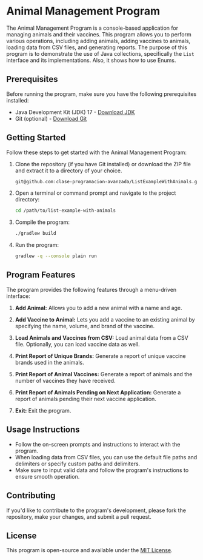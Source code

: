 # Animal Management Program

The Animal Management Program is a console-based application for managing animals and their vaccines. 
This program allows you to perform various operations, including adding animals, adding vaccines to animals, loading data from CSV files, and generating reports.
The purpose of this program is to demonstrate the use of Java collections, specifically the `List` interface and its implementations.
Also, it shows how to use Enums. 
## Prerequisites

Before running the program, make sure you have the following prerequisites installed:

- Java Development Kit (JDK) 17 - [Download JDK](https://adoptium.net/temurin/releases/)
- Git (optional) - [Download Git](https://git-scm.com/downloads)

## Getting Started

Follow these steps to get started with the Animal Management Program:

1. Clone the repository (if you have Git installed) or download the ZIP file and extract it to a directory of your choice.

   ```bash
   git@github.com:clase-programacion-avanzada/ListExampleWithAnimals.git
   ```
2. Open a terminal or command prompt and navigate to the project directory:

   ```bash
   cd /path/to/list-example-with-animals
   ```
3. Compile the program:

   ```bash
   ./gradlew build
   ```
4. Run the program:

   ```bash
   gradlew -q --console plain run
   ```


## Program Features

The program provides the following features through a menu-driven interface:

1. **Add Animal:** Allows you to add a new animal with a name and age.

2. **Add Vaccine to Animal:** Lets you add a vaccine to an existing animal by specifying the name, volume, and brand of the vaccine.

3. **Load Animals and Vaccines from CSV:** Load animal data from a CSV file. Optionally, you can load vaccine data as well.

4. **Print Report of Unique Brands:** Generate a report of unique vaccine brands used in the animals.

5. **Print Report of Animal Vaccines:** Generate a report of animals and the number of vaccines they have received.

6. **Print Report of Animals Pending on Next Application:** Generate a report of animals pending their next vaccine application.

7. **Exit:** Exit the program.

## Usage Instructions

- Follow the on-screen prompts and instructions to interact with the program.
- When loading data from CSV files, you can use the default file paths and delimiters or specify custom paths and delimiters.
- Make sure to input valid data and follow the program's instructions to ensure smooth operation.

## Contributing

If you'd like to contribute to the program's development, please fork the repository, make your changes, and submit a pull request.

## License

This program is open-source and available under the [MIT License](LICENSE).

